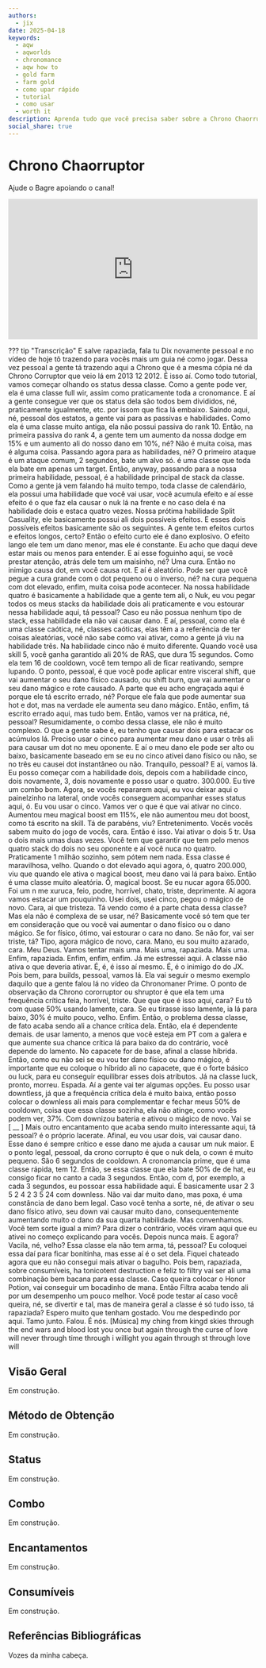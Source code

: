 ```yaml
---
authors:
  - jix
date: 2025-04-18
keywords:
  - aqw
  - aqworlds
  - chronomance
  - aqw how to
  - gold farm
  - farm gold
  - como upar rápido
  - tutorial
  - como usar
  - worth it
description: Aprenda tudo que você precisa saber sobre a Chrono Chaorruptor class neste tutorial. 
social_share: true
--- 
```

# Chrono Chaorruptor

Ajude o Bagre apoiando o canal! 

<div style="position: relative; width: 100%; padding-bottom: 56.25%; height: 0; overflow: hidden;">
  <iframe 
    src="https://www.youtube.com/embed/qghxA6DO5uA" 
    title="YouTube video player" 
    frameborder="0" 
    allow="accelerometer; autoplay; clipboard-write; encrypted-media; gyroscope; picture-in-picture; web-share" 
    referrerpolicy="strict-origin-when-cross-origin" 
    allowfullscreen 
    style="position: absolute; top: 0; left: 0; width: 100%; height: 100%;"
  ></iframe>
</div>

??? tip "Transcrição"
    E salve rapaziada, fala tu Dix novamente pessoal e no vídeo de hoje tô trazendo para vocês mais um guia né como jogar. Dessa vez pessoal a gente tá trazendo aqui a Chrono que é a mesma cópia né da Chrono Corruptor que veio lá em 2013 12 2012. É isso aí. Como todo tutorial, vamos começar olhando os status dessa classe. Como a gente pode ver, ela é uma classe full wir, assim como praticamente toda a cronomance. E aí a gente consegue ver que os status dela são todos bem divididos, né, praticamente igualmente, etc. por issom que fica lá embaixo. Saindo aqui, né, pessoal dos estatos, a gente vai para as passivas e habilidades. Como ela é uma classe muito antiga, ela não possui passiva do rank 10. Então, na primeira passiva do rank 4, a gente tem um aumento da nossa dodge em 15% e um aumento ali do nosso dano em 10%, né? Não é muita coisa, mas é alguma coisa. Passando agora para as habilidades, né? O primeiro ataque é um ataque comum, 2 segundos, bate um alvo só. é uma classe que toda ela bate em apenas um target. Então, anyway, passando para a nossa primeira habilidade, pessoal, é a habilidade principal de stack da classe. Como a gente já vem falando há muito tempo, toda classe de calendário, ela possui uma habilidade que você vai usar, você acumula efeito e aí esse efeito é o que faz ela causar o nuk lá na frente e no caso dela é na habilidade dois e estaca quatro vezes. Nossa prótima habilidade Split Casuality, ele basicamente possui ali dois possíveis efeitos. E esses dois possíveis efeitos basicamente são os seguintes. A gente tem efeitos curtos e efeitos longos, certo? Então o efeito curto ele é dano explosivo. O efeito lango ele tem um dano menor, mas ele é constante. Eu acho que daqui deve estar mais ou menos para entender. E aí esse foguinho aqui, se você prestar atenção, atrás dele tem um maisinho, né? Uma cura. Então no inimigo causa dot, em você causa rot. E aí é aleatório. Pode ser que você pegue a cura grande com o dot pequeno ou o inverso, né? na cura pequena com dot elevado, enfim, muita coisa pode acontecer. Na nossa habilidade quatro é basicamente a habilidade que a gente tem ali, o Nuk, eu vou pegar todos os meus stacks da habilidade dois ali praticamente e vou estourar nessa habilidade aqui, tá pessoal? Caso eu não possua nenhum tipo de stack, essa habilidade ela não vai causar dano. E aí, pessoal, como ela é uma classe caótica, né, classes caóticas, elas têm a a referência de ter coisas aleatórias, você não sabe como vai ativar, como a gente já viu na habilidade três. Na habilidade cinco não é muito diferente. Quando você usa skill 5, você ganha garantido ali 20% de RAS, que dura 15 segundos. Como ela tem 16 de cooldown, você tem tempo ali de ficar reativando, sempre lupando. O ponto, pessoal, é que você pode aplicar entre visceral shift, que vai aumentar o seu dano físico causado, ou shift burn, que vai aumentar o seu dano mágico e rote causado. A parte que eu acho engraçada aqui é porque ele tá escrito errado, né? Porque ele fala que pode aumentar sua hot e dot, mas na verdade ele aumenta seu dano mágico. Então, enfim, tá escrito errado aqui, mas tudo bem. Então, vamos ver na prática, né, pessoal? Resumidamente, o combo dessa classe, ele não é muito complexo. O que a gente sabe é, eu tenho que causar dois para estacar os acúmulos lá. Preciso usar o cinco para aumentar meu dano e usar o três ali para causar um dot no meu oponente. E aí o meu dano ele pode ser alto ou baixo, basicamente baseado em se eu no cinco ativei dano físico ou não, se no três eu causei dot instantâneo ou não. Tranquilo, pessoal? E aí, vamos lá. Eu posso começar com a habilidade dois, depois com a habilidade cinco, dois novamente, 3, dois novamente e posso usar o quatro. 300.000. Eu tive um combo bom. Agora, se vocês repararem aqui, eu vou deixar aqui o painelzinho na lateral, onde vocês conseguem acompanhar esses status aqui, ó. Eu vou usar o cinco. Vamos ver o que é que vai ativar no cinco. Aumentou meu magical boost em 115%, ele não aumentou meu dot boost, como tá escrito na skill. Tá de parabéns, viu? Entretenimento. Vocês vocês sabem muito do jogo de vocês, cara. Então é isso. Vai ativar o dois 5 tr. Usa o dois mais umas duas vezes. Você tem que garantir que tem pelo menos quatro stack do dois no seu oponente e aí você nuca no quatro. Praticamente 1 milhão sozinho, sem pótem nem nada. Essa classe é maravilhosa, velho. Quando o dot elevado aqui agora, ó, quatro 200.000, viu que quando ele ativa o magical boost, meu dano vai lá para baixo. Então é uma classe muito aleatória. Ó, magical boost. Se eu nucar agora 65.000. Foi um n me xuruca, feio, podre, horrível, chato, triste, deprimente. Aí agora vamos estacar um pouquinho. Usei dois, usei cinco, pegou o mágico de novo. Cara, ai que tristeza. Tá vendo como é a parte chata dessa classe? Mas ela não é complexa de se usar, né? Basicamente você só tem que ter em consideração que ou você vai aumentar o dano físico ou o dano mágico. Se for físico, ótimo, vai estourar o cara no dano. Se não for, vai ser triste, tá? Tipo, agora mágico de novo, cara. Mano, eu sou muito azarado, cara. Meu Deus. Vamos tentar mais uma. Mais uma, rapaziada. Mais uma. Enfim, rapaziada. Enfim, enfim, enfim. Já me estressei aqui. A classe não ativa o que deveria ativar. É, é, é isso aí mesmo. É, é o inimigo do do JX. Pois bem, para builds, pessoal, vamos lá. Ela vai seguir o mesmo exemplo daquilo que a gente falou lá no vídeo da Chronomaner Prime. O ponto de observação da Chrono cororruptor ou shruptor é que ela tem uma frequência crítica feia, horrível, triste. Que que que é isso aqui, cara? Eu tô com quase 50% usando lamente, cara. Se eu tirasse isso lamente, ia lá para baixo, 30% é muito pouco, velho. Enfim. Então, o problema dessa classe, de fato acaba sendo ali a chance crítica dela. Então, ela é dependente demais. de usar lamento, a menos que você esteja em PT com a galera e que aumente sua chance crítica lá para baixo da do contrário, você depende do lamento. No capacete for de base, afinal a classe híbrida. Então, como eu não sei se eu vou ter dano físico ou dano mágico, é importante que eu coloque o híbrido ali no capacete, que é o forte básico ou luck, para eu conseguir equilibrar esses dois atributos. Já na classe luck, pronto, morreu. Espada. Aí a gente vai ter algumas opções. Eu posso usar downtless, já que a frequência crítica dela é muito baixa, então posso colocar o downless ali mais para complementar e fechar meus 50% de cooldown, coisa que essa classe sozinha, ela não atinge, como vocês podem ver, 37%. Com downizou bateria e ativou o mágico de novo. Vai se [ __ ] Mais outro encantamento que acaba sendo muito interessante aqui, tá pessoal? é o próprio lacerate. Afinal, eu vou usar dois, vai causar dano. Esse dano é sempre crítico e esse dano me ajuda a causar um nuk maior. E o ponto legal, pessoal, da crono corrupto é que o nuk dela, o cown é muito pequeno. São 6 segundos de cooldown. A cronomancia prime, que é uma classe rápida, tem 12. Então, se essa classe que ela bate 50% de de hat, eu consigo ficar no canto a cada 3 segundos. Então, com d, por exemplo, a cada 3 segundos, eu possoar essa habilidade aqui. É basicamente usar 2 3 5 2 4 2 3 5 24 com downless. Não vai dar muito dano, mas poxa, é uma constância de dano bem legal. Caso você tenha a sorte, né, de ativar o seu dano físico ativo, seu down vai causar muito dano, consequentemente aumentando muito o dano da sua quarta habilidade. Mas convenhamos. Você tem sorte igual a mim? Para dizer o contrário, vocês viram aqui que eu ativei no começo explicando para vocês. Depois nunca mais. E agora? Vacila, né, velho? Essa classe ela não tem arma, tá, pessoal? Eu coloquei essa daí para ficar bonitinha, mas esse aí é o set dela. Fiquei chateado agora que eu não consegui mais ativar o bagulho. Pois bem, rapaziada, sobre consumíveis, ha tonicotent destruction e feliz to filtry vai ser ali uma combinação bem bacana para essa classe. Caso queira colocar o Honor Potion, vai conseguir um bocadinho de mana. Então Filtra acaba tendo ali por um desempenho um pouco melhor. Você pode testar aí caso você queira, né, se divertir e tal, mas de maneira geral a classe é só tudo isso, tá rapaziada? Espero muito que tenham gostado. Vou me despedindo por aqui. Tamo junto. Falou. É nós. [Música] my ching from kingd skies through the end wars and blood lost you once but again through the curse of love will never through time through i willight you again through st through love will

## Visão Geral

Em construção.

## Método de Obtenção

Em construção.

## Status

Em construção.

## Combo

Em construção.

## Encantamentos

Em construção.

## Consumíveis

Em construção.

## Referências Bibliográficas
Vozes da minha cabeça.
